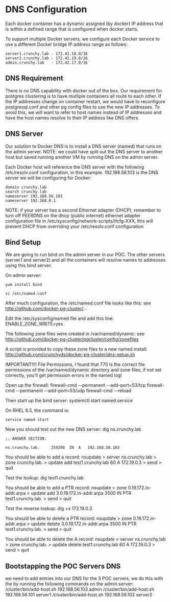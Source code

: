 
DNS Configuration
==================

Each docker container has a dynamic assigned (by docker) IP address
that is within a defined range that is configured when docker starts.

To support multiple Docker servers, we configure each Docker service
to use a different Docker bridge IP address range as follows:

	server1.crunchy.lab - 172.42.18.0/16
	server2.crunchy.lab - 172.42.19.0/16
	admin.crunchy.lab   - 172.42.17.0/16

DNS Requirement
---------------

There is no DNS capability with docker out of the box.  Our requirement
for postgres clustering is to have mutliple containers all route to
each other.  If the IP addresses change on container restart, we
would have to reconfigure postgresql.conf and other pg config files
to use the new IP addresses.  To avoid this, we will want to refer
to host names instead of IP addresses and have the host names resolve
to their IP address like DNS offers.

DNS Server
----------

Our solution to Docker DNS is to install a DNS server (named) that runs 
on the admin server.  NOTE: we could have split out the DNS server to another
host but saved running another VM by running DNS on the admin server.

Each Docker host will reference the DNS server with the following
/etc/resolv.conf configuration, in this example. 192.168.56.103 is
the DNS server we will be configuring for Docker:

	domain crunchy.lab
	search crunchy.lab
	nameserver 192.168.56.103
	nameserver 192.168.0.1

NOTE:  if your server has a second Ethernet adapter (DHCP), remember to 
turn off PEERDNS on the dhcp (public internet) ethernet adapter 
configuration file in /etc/sysconfig/network-scripts/ifcfg-XXX, this will
prevent DHCP from overriding your /etc/resolv.conf configuration

Bind Setup
----------------

We are going to run bind on the admin server in our POC.  The other
servers (server1 and server2) and all the containers will resolve
names to addresses using this bind server.

On admin server:

	yum install bind

	vi /etc/named.conf

After much configuration, the /etc/named.conf file looks like this:
	see http://github.com/docker-pg-cluster/...

Edit the /etc/sysconfig/named file and add this line:
	ENABLE_ZONE_WRITE=yes

The following zone files were created in /var/named/dynamic:
	see http://github.com/docker-pg-cluster/pgcluster/config/zonefiles

A script is provided to copy these zone files to a new named install:
	http://github.com/crunchyds/docker-pg-cluster/dns-setup.sh

IMPORTANT!!!!
File Permissions, I found that 770 is the correct file
permissions of the /var/named/dynamic directory and zone files, if not set
correctly, you'll get permission errors in the named log!

Open up the firewall:
	firewall-cmd --permanent --add-port=53/tcp
	firewall-cmd --permanent --add-port=53/udp
	firewall-cmd --reload

Then start up the bind server:
	systemctl start named.service

On RHEL 6.5, the command is:
	
	service named start

Now you should test out the new DNS server:
	dig ns.crunchy.lab

	;; ANSWER SECTION:

	ns.crunchy.lab.		259200	IN	A	192.168.56.103


You should be able to add a record:
	nsupdate 
	> server ns.crunchy.lab
	> zone crunchy.lab.
	> update add test1.crunchy.lab 60 A 172.19.0.3
	> send
	> quit

Test the lookup:
	dig test1.crunchy.lab

You should be able to add a PTR record:
	nsupdate 
	> zone  0.19.172.in-addr.arpa
	> update add 3.0.19.172.in-addr.arpa 3500 IN PTR test1.crunchy.lab.
	> send
	> quit

Test the reverse lookup:
	dig +x 172.19.0.3	

You should be able to delete a PTR record:
	nsupdate
	> zone  0.19.172.in-addr.arpa
	> update delete 3.0.19.172.in-addr.arpa 3500 IN PTR test1.crunchy.lab.
	> send
	> quit

You should be able to delete the A record:
	nsupdate 
	> server ns.crunchy.lab
	> zone crunchy.lab.
	> update delete test1.crunchy.lab 60 A 172.19.0.3
	> send
	> quit
	

Bootstapping the POC Servers DNS
-------------------------------
we need to add entries into our DNS for the 3 POC servers, we do this with
the by running the following commands on the admin server:
	/cluster/bin/add-host.sh 192.168.56.103 admin
	/cluster/bin/add-host.sh 192.168.56.101 server1
	/cluster/bin/add-host.sh 192.168.56.102 server2
